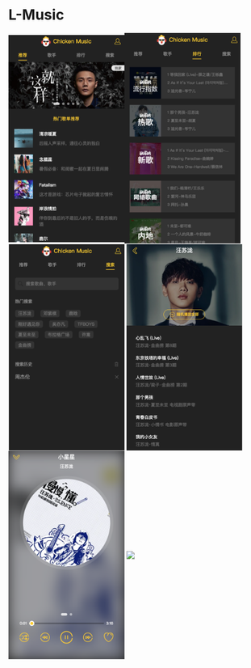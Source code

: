 # L-Music
<img src="./static/1.png" width="230" align=center /><img src="./static/2.png" width="230" align=center />
<img src="./static/3.png" width="230" align=center />
<img src="./static/4.png" width="230" align=center />
<img src="./static/5.png" width="230" align=center />
<img src="./static/6.png" width="230" align=center />
